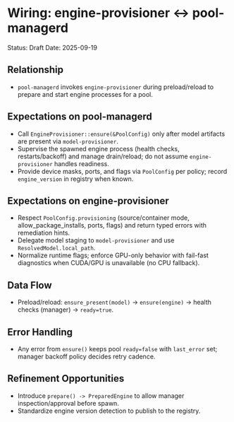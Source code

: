 # Wiring: engine-provisioner ↔ pool-managerd

Status: Draft
Date: 2025-09-19

## Relationship
- `pool-managerd` invokes `engine-provisioner` during preload/reload to prepare and start engine processes for a pool.

## Expectations on pool-managerd
- Call `EngineProvisioner::ensure(&PoolConfig)` only after model artifacts are present via `model-provisioner`.
- Supervise the spawned engine process (health checks, restarts/backoff) and manage drain/reload; do not assume `engine-provisioner` handles readiness.
- Provide device masks, ports, and flags via `PoolConfig` per policy; record `engine_version` in registry when known.

## Expectations on engine-provisioner
- Respect `PoolConfig.provisioning` (source/container mode, allow_package_installs, ports, flags) and return typed errors with remediation hints.
- Delegate model staging to `model-provisioner` and use `ResolvedModel.local_path`.
- Normalize runtime flags; enforce GPU-only behavior with fail-fast diagnostics when CUDA/GPU is unavailable (no CPU fallback).

## Data Flow
- Preload/reload: `ensure_present(model)` → `ensure(engine)` → health checks (manager) → `ready=true`.

## Error Handling
- Any error from `ensure()` keeps pool `ready=false` with `last_error` set; manager backoff policy decides retry cadence.

## Refinement Opportunities
- Introduce `prepare() -> PreparedEngine` to allow manager inspection/approval before spawn.
- Standardize engine version detection to publish to the registry.
